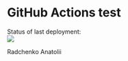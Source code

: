# GitHub Actions test
Status of last deployment:<br>
<img src="https://github.com/AnatoliiRadchenko/jenkinstest/workflows/MyGithubActionsBasics/badge.svg?branch=main"><br>

Radchenko Anatolii
